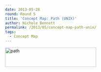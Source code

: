```yaml
---
date: 2013-05-28
round: Round 5
title: 'Concept Map: Path (UNIX)'
author: Nichole Bennett
permalink: /2013/05/concept-map-path-unix/
tags:
  - Concept Map
---
```

[<img class="alignnone size-medium wp-image-2848" alt="path" src="http://teaching.software-carpentry.org/wp-content/uploads/2013/05/path-300x64.jpg" width="300" height="64" />][1]

 [1]: http://teaching.software-carpentry.org/wp-content/uploads/2013/05/path.jpg

